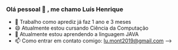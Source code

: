 ### Olá pessoal 👋 , me chamo Luís Henrique

- 🔭 Trabalho como aprediz já faz 1 ano e 3 meses 
- 😄 Atualmente estou cursando Ciência da Computação
- 🌱 Atualmente estou aprendendo a linguagem JAVA
- 📫 Como entrar em contato comigo:  lu.mont2019@gmail.com
-->
